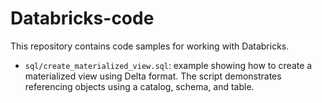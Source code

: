# Databricks-code

This repository contains code samples for working with Databricks.

- `sql/create_materialized_view.sql`: example showing how to create a materialized view using Delta format. The script demonstrates referencing objects using a catalog, schema, and table.
